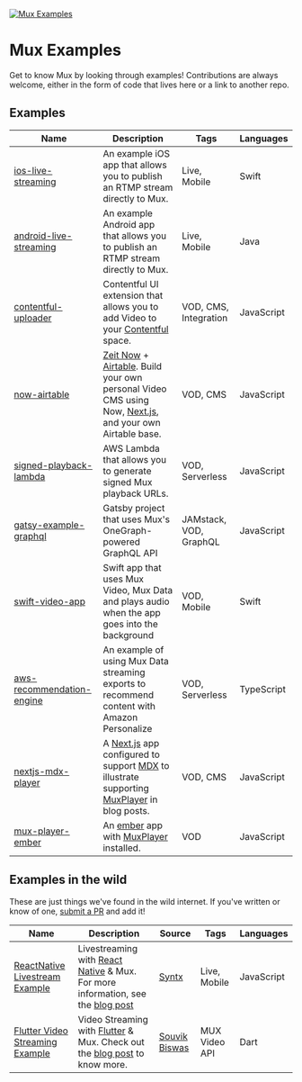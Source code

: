 [![Mux Examples](https://banner.mux.dev/Examples.svg)](https://mux.com)

# Mux Examples

Get to know Mux by looking through examples! Contributions are always welcome, either in the form of code that lives here or a link to another repo.

## Examples

| Name                                                    | Description                                                                                                                                                                   | Tags                  | Languages  |
| ------------------------------------------------------- | ----------------------------------------------------------------------------------------------------------------------------------------------------------------------------- | --------------------- | ---------- |
| [ios-live-streaming](ios-live-streaming)                | An example iOS app that allows you to publish an RTMP stream directly to Mux.                                                                                                 | Live, Mobile          | Swift      |
| [android-live-streaming](android-live-streaming)        | An example Android app that allows you to publish an RTMP stream directly to Mux.                                                                                             | Live, Mobile          | Java       |
| [contentful-uploader](contentful-uploader)              | Contentful UI extension that allows you to add Video to your [Contentful](https://contentful.com) space.                                                                      | VOD, CMS, Integration | JavaScript |
| [now-airtable](now-airtable)                            | [Zeit Now](https://zeit.co/now) + [Airtable](https://airtable.com/). Build your own personal Video CMS using Now, [Next.js](https://nextjs.org/), and your own Airtable base. | VOD, CMS              | JavaScript |
| [signed-playback-lambda](signed-playback-lambda)        | AWS Lambda that allows you to generate signed Mux playback URLs.														  | VOD, Serverless       | JavaScript |
| [gatsy-example-graphql](gatsby-example-graphql)         | Gatsby project that uses Mux's OneGraph-powered GraphQL API | JAMstack, VOD, GraphQL       | JavaScript |
| [swift-video-app](swift-video-app)                      | Swift app that uses Mux Video, Mux Data and plays audio when the app goes into the background | VOD, Mobile | Swift |
| [aws-recommendation-engine](aws-recommendation-engine)  | An example of using Mux Data streaming exports to recommend content with Amazon Personalize | VOD, Serverless | TypeScript |
| [nextjs-mdx-player](nextjs-mdx-player)                  | A [Next.js](https://nextjs.org/) app configured to support [MDX](https://mdxjs.com) to illustrate supporting [MuxPlayer](https://www.mux.com/player) in blog posts. | VOD, CMS | JavaScript |
| [mux-player-ember](mux-player-emberer)                  | An [ember](https://emberjs.com/) app with [MuxPlayer](https://www.mux.com/player) installed. | VOD | JavaScript |

## Examples in the wild

These are just things we've found in the wild internet. If you've written or know of one, [submit a PR](https://help.github.com/en/articles/creating-a-pull-request) and add it!

| Name                                                                                | Description                                                                                                                                                                                                   | Source                         | Tags         | Languages  |
| ----------------------------------------------------------------------------------- | ------------------------------------------------------------------------------------------------------------------------------------------------------------------------------------------------------------- | ------------------------------ | ------------ | ---------- |
| [ReactNative Livestream Example](https://github.com/Syntx-io/RN-Livestream-Example) | Livestreaming with [React Native](https://facebook.github.io/react-native/) & Mux. For more information, see the [blog post](https://medium.com/syntx-io/video-live-streaming-with-react-native-98a0f6354077) | [Syntx](https://www.syntx.io/) | Live, Mobile | JavaScript |
| [Flutter Video Streaming Example](https://github.com/sbis04/flutter_stream) | Video Streaming with [Flutter](https://flutter.dev) & Mux. Check out the [blog post](https://medium.com/flutter-community/integrating-video-streaming-with-flutter-using-mux-5ba707cca847) to know more. | [Souvik Biswas](https://github.com/sbis04) | MUX Video API | Dart |
